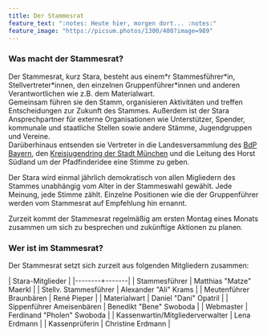 ```yaml
---
title: Der Stammesrat
feature_text: ":notes: Heute hier, morgen dort... :notes:"
feature_image: "https://picsum.photos/1300/400?image=989"
---
```


### Was macht der Stammesrat?
Der Stammesrat, kurz Stara, besteht aus einem*r Stammesführer\*in, Stellvertreter\*innen, den einzelnen Gruppenführer\*innen und anderen Verantwortlichen wie z.B. dem Materialwart.  
Gemeinsam führen sie den Stamm, organisieren Aktivitäten und treffen Entscheidungen zur Zukunft des Stammes. Außerdem ist der Stara Ansprechpartner für externe Organisationen wie Unterstützer, Spender, kommunale und staatliche Stellen sowie andere Stämme, Jugendgruppen und Vereine.  
Darüberhinaus entsenden sie Vertreter in die Landesversammlung des [BdP Bayern](https://bayern.pfadfinden.de), den [Kreisjugendring der Stadt München](https://kjr-ml.de/) und die Leitung des Horst Südland um der Pfadfinderidee eine Stimme zu geben.

Der Stara wird einmal jährlich demokratisch von allen Migliedern des Stammes unabhängig vom Alter in der Stammeswahl gewählt. Jede Meinung, jede Stimme zählt.
Einzelne Positionen wie die der Gruppenführer werden vom Stammesrat auf Empfehlung hin ernannt.

Zurzeit kommt der Stammesrat regelmäßig am ersten Montag eines Monats zusammen um sich zu besprechen und zukünftige Aktionen zu planen.

### Wer ist im Stammesrat?

Der Stammesrat setzt sich zurzeit aus folgenden Mitgliedern zusammen:

| Stara-Mitglieder |
|--------+-------|
| Stammesführer | Matthias "Matze" Maerkl |
| Stellv. Stammesführer | Alexander "Ali" Krams |
| Meutenführer Braunbären | René Pieper |
| Materialwart | Daniel "Dani" Opatril |
| Sippenführer Ameisenbären | Benedikt "Bene" Swoboda |
| Webmaster | Ferdinand "Pholen" Swoboda |
| Kassenwartin/Mitgliederverwalter | Lena Erdmann |
| Kassenprüferin | Christine Erdmann |
